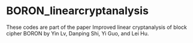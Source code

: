 # BORON_linearcryptanalysis
These codes are part of the paper Improved linear cryptanalysis of block cipher BORON by Yin Lv, Danping Shi, Yi Guo, and Lei Hu.
